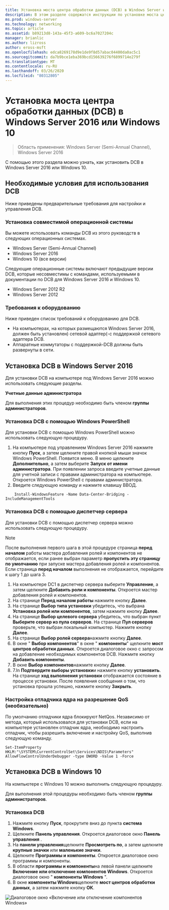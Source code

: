 ```yaml
---
title: Установка моста центра обработки данных (DCB) в Windows Server или клиенте
description: В этом разделе содержатся инструкции по установке моста центра обработки данных в Windows Server или клиенте Windows.
ms.prod: windows-server
ms.technology: networking
ms.topic: article
ms.assetid: b89213d8-143a-45f3-a609-bc6a7027204c
manager: brianlic
ms.author: lizross
author: eross-msft
ms.openlocfilehash: edca8269178d9e1de9f8d57abac04400da0ac5c1
ms.sourcegitcommit: da7b9bce1eba369bcd156639276f6899714e279f
ms.translationtype: MT
ms.contentlocale: ru-RU
ms.lasthandoff: 03/26/2020
ms.locfileid: "80312805"
---
```

# <a name="install-data-center-bridging-dcb-in-windows-server-2016-or-windows-10"></a>Установка моста центра обработки данных \(DCB\) в Windows Server 2016 или Windows 10

>Область применения: Windows Server (Semi-Annual Channel), Windows Server 2016

С помощью этого раздела можно узнать, как установить DCB в Windows Server 2016 или Windows 10.

## <a name="prerequisites-for-using-dcb"></a>Необходимые условия для использования DCB

Ниже приведены предварительные требования для настройки и управления DCB.

### <a name="install-a-compatible-operating-system"></a>Установка совместимой операционной системы

Вы можете использовать команды DCB из этого руководств в следующих операционных системах.

- Windows Server (Semi-Annual Channel)
- Windows Server 2016
- Windows 10 \(все версии\)

Следующие операционные системы включают предыдущие версии DCB, которые несовместимы с командами, используемыми в документации по DCB для Windows Server 2016 и Windows 10.

- Windows Server 2012 R2
- Windows Server 2012

###  <a name="hardware-requirements"></a>Требования к оборудованию

Ниже приведен список требований к оборудованию для DCB.

- На компьютерах, на которых размещаются Windows Server 2016, должен быть установлен\) сетевой адаптер\(\-с поддержкой сетевого адаптера DCB.
- Аппаратные коммутаторы с поддержкой\-DCB должны быть развернуты в сети.


## <a name="install-dcb-in-windows-server-2016"></a>Установка DCB в Windows Server 2016

Для установки DCB на компьютере под Windows Server 2016 можно использовать следующие разделы.

**Учетные данные администратора**

Для выполнения этих процедур необходимо быть членом **группы администраторов**.

### <a name="install-dcb-using-windows-powershell"></a>Установка DCB с помощью Windows PowerShell

Для установки DCB с помощью Windows PowerShell можно использовать следующую процедуру.

1. На компьютере под управлением Windows Server 2016 нажмите кнопку **Пуск**, а затем щелкните правой кнопкой мыши значок Windows PowerShell. Появится меню. В меню щелкните **Дополнительно**, а затем выберите **Запуск от имени администратора**. При появлении запроса введите учетные данные для учетной записи с правами администратора на компьютере. Откроется Windows PowerShell с правами администратора.
2. Введите следующую команду и нажмите клавишу ВВОД.

````
    Install-WindowsFeature -Name Data-Center-Bridging -IncludeManagementTools
````

### <a name="install-dcb-using-server-manager"></a>Установка DCB с помощью диспетчер сервера

Для установки DCB с помощью диспетчер сервера можно использовать следующую процедуру.

>[!NOTE]
>После выполнения первого шага в этой процедуре страница **перед началом** работы мастера добавления ролей и компонентов не отображается, если ранее выбран параметр **пропустить эту страницу по умолчанию** при запуске мастера добавления ролей и компонентов. Если страница **перед началом** выполнения не отображается, перейдите к шагу 1 до шага 3.

1. На компьютере DC1 в диспетчер сервера выберите **Управление**, а затем щелкните **Добавить роли и компоненты**. Откроется мастер добавления ролей и компонентов.
2. На странице **Перед началом работы** нажмите кнопку **Далее**.
3. На странице **Выбор типа установки** убедитесь, что выбрана **Установка ролей или компонентов**, затем нажмите кнопку **Далее**.
4. На странице **Выбор целевого сервера** убедитесь, что выбран пункт **Выберите сервер из пула серверов**. На странице **Пул серверов** проверьте, что выбран локальный компьютер. Нажмите кнопку **Далее**.
5. На странице **Выбор ролей сервера**нажмите кнопку **Далее**.
6. В окне " **Выбор компонентов**" в окне " **компоненты**" щелкните **мост центров обработки данных**. Откроется диалоговое окно с запросом на добавление необходимых компонентов DCB. Нажмите кнопку **Добавить компоненты**.
7. В окне **Выбор компонентов**нажмите кнопку **Далее**. 
8. 7.In **Подтвердите выборы установки**и нажмите кнопку **установить**. На странице **ход выполнения установки** отображается состояние в процессе установки. После появления сообщения о том, что установка прошла успешно, нажмите кнопку **Закрыть**.

### <a name="configure-the-kernel-debugger-to-allow-qos-optional"></a>Настройка отладчика ядра на разрешение QoS \(необязательно\)

 По умолчанию отладчики ядра блокируют NetQos. Независимо от метода, который использовался для установки DCB, если на компьютере установлен отладчик ядра, необходимо настроить отладчик, чтобы разрешить включение и настройку QoS, выполнив следующую команду.

````
Set-ItemProperty HKLM:"\SYSTEM\CurrentControlSet\Services\NDIS\Parameters" AllowFlowControlUnderDebugger -type DWORD -Value 1 -Force
````

## <a name="install-dcb-in-windows-10"></a>Установка DCB в Windows 10

На компьютере с Windows 10 можно выполнить следующую процедуру.

Для выполнения этой процедуры необходимо быть членом **группы администраторов**.

### <a name="install-dcb"></a>Установка DCB

1. Нажмите кнопку **Пуск**, прокрутите вниз до пункта **система Windows**.
2. Щелкните **Панель управления**. Откроется диалоговое окно **Панель управления** .
3. На **панели управления**щелкните **Просмотреть по**, а затем щелкните **крупные значки** или **маленькие значки**.
4. Щелкните **Программы и компоненты**. Откроется диалоговое окно программы и компоненты.
5. В области **программы и компоненты**на левой панели щелкните **Включение или отключение компонентов Windows**. Откроется диалоговое окно " **компоненты Windows** ".
6. В окне **компоненты Windows**щелкните **мост центров обработки данных**, а затем нажмите кнопку **ОК**.

![Диалоговое окно «Включение или отключение компонентов Windows»](../../media/Dcb-Scripting/Dcb-Scripting.jpg)


